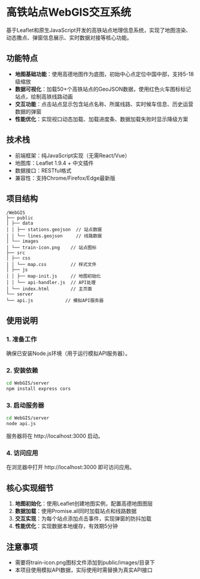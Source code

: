 # 高铁站点WebGIS交互系统

基于Leaflet和原生JavaScript开发的高铁站点地理信息系统，实现了地图渲染、动态撒点、弹窗信息展示、实时数据对接等核心功能。

## 功能特点

- **地图基础功能**：使用高德地图作为底图，初始中心点定位中国中部，支持5-18级缩放
- **数据可视化**：加载50+个高铁站点的GeoJSON数据，使用红色火车图标标记站点，绘制高铁线路动画
- **交互功能**：点击站点显示包含站点名称、所属线路、实时候车信息、历史运营数据的弹窗
- **性能优化**：实现视口动态加载、加载进度条、数据加载失败时显示降级方案

## 技术栈

- 前端框架：纯JavaScript实现（无需React/Vue）
- 地图库：Leaflet 1.9.4 + 中文插件
- 数据接口：RESTful格式
- 兼容性：支持Chrome/Firefox/Edge最新版

## 项目结构

```
/WebGIS
├── public
│ ├── data
│ │ ├── stations.geojson  // 站点数据
│ │ └── lines.geojson     // 线路数据
│ └── images
│ └── train-icon.png    // 站点图标
├── src
│ ├── css
│ │ └── map.css         // 样式文件
│ ├── js
│ │ ├── map-init.js     // 地图初始化
│ │ └── api-handler.js  // API处理
│ └── index.html        // 主页面
└── server
└── api.js            // 模拟API服务器
```

## 使用说明

### 1. 准备工作

确保已安装Node.js环境（用于运行模拟API服务器）。

### 2. 安装依赖

```bash
cd WebGIS/server
npm install express cors
```

### 3. 启动服务器

```bash
cd WebGIS/server
node api.js
```

服务器将在 http://localhost:3000 启动。

### 4. 访问应用

在浏览器中打开 http://localhost:3000 即可访问应用。

## 核心实现细节

1. **地图初始化**：使用Leaflet创建地图实例，配置高德地图图层
2. **数据加载**：使用Promise.all同时加载站点和线路数据
3. **交互实现**：为每个站点添加点击事件，实现弹窗的防抖加载
4. **性能优化**：实现数据本地缓存，有效期5分钟

## 注意事项

- 需要将train-icon.png图标文件添加到public/images/目录下
- 本项目使用模拟API数据，实际使用时需替换为真实API接口 